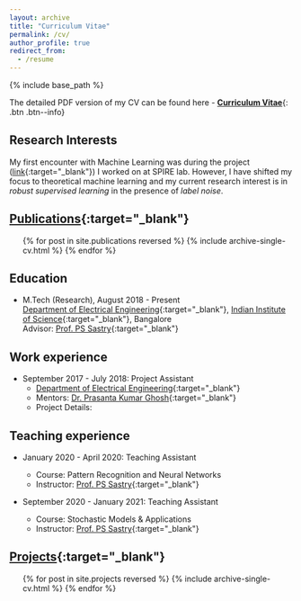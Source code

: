 ```yaml
---
layout: archive
title: "Curriculum Vitae"
permalink: /cv/
author_profile: true
redirect_from:
  - /resume
---
```


{% include base_path %}

The detailed PDF version of my CV can be found here - [__Curriculum Vitae__](\files\deep-patel-cv.pdf){: .btn .btn--info}

Research Interests
------
My first encounter with Machine Learning was during the project ([link](https://dbp1994.github.io/projects/2018-11-03-project){:target="_blank"}) I worked on at SPIRE lab. However, I have shifted my focus to theoretical machine learning and my current research interest is in _robust supervised learning_ in the presence of _label noise_.

<!--* Research Interests - Machine Learning
* Other Learning Interests - ... -->

[Publications](https://dbp1994.github.io/publications/){:target="_blank"}
------

  <ul>{% for post in site.publications reversed %}
    {% include archive-single-cv.html %}
  {% endfor %}</ul>

Education
------
* M.Tech (Research), August 2018 - Present<br>
[Department of Electrical Engineering](http://www.ee.iisc.ac.in){:target="_blank"},
[Indian Institute of Science](https://www.iisc.ac.in/){:target="_blank"}, Bangalore<br>
Advisor: [Prof. PS Sastry](http://www.ee.iisc.ac.in/faculty/sastry/index.php){:target="_blank"}

Work experience
------

* September 2017 - July 2018: Project Assistant
  * [Department of Electrical Engineering](http://www.ee.iisc.ac.in){:target="_blank"}
  * Mentors: [Dr. Prasanta Kumar Ghosh](http://www.ee.iisc.ac.in/faculty/prasantg/index.php){:target="_blank"}
  * Project Details:

Teaching experience
------
* January 2020 - April 2020: Teaching Assistant
  * Course: Pattern Recognition and Neural Networks
  * Instructor: [Prof. PS Sastry](http://www.ee.iisc.ac.in/faculty/sastry/index.php){:target="_blank"}
  
* September 2020 - January 2021: Teaching Assistant
  * Course: Stochastic Models & Applications
  * Instructor: [Prof. PS Sastry](http://www.ee.iisc.ac.in/faculty/sastry/index.php){:target="_blank"}

[Projects](https://dbp1994.github.io/projects/){:target="_blank"}
------

  <ul>{% for post in site.projects reversed %}
    {% include archive-single-cv.html %}
  {% endfor %}</ul>

<!-- Professional services
------
* Reviewer for [NeurIPS '20](https://neurips.cc/Conferences/2020)
-- >

<!-- Talks
======
  <ul>{% for post in site.talks %}
    {% include archive-single-talk-cv.html %}
  {% endfor %}</ul>
  
Teaching
======
  <ul>{% for post in site.teaching %}
    {% include archive-single-cv.html %}
  {% endfor %}</ul>
  
Service and leadership
======
* Currently signed in to 43 different slack teams
 -->
